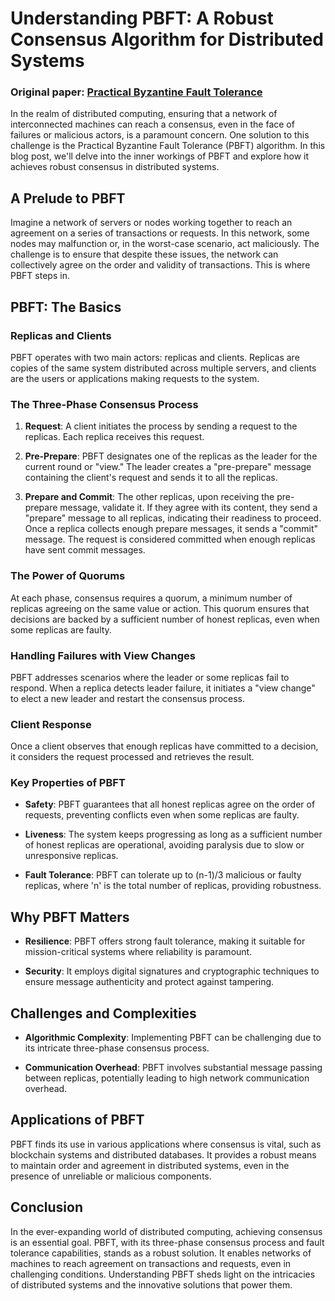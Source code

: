 # Understanding PBFT: A Robust Consensus Algorithm for Distributed Systems

### Original paper: [Practical Byzantine Fault Tolerance](https://pmg.csail.mit.edu/papers/osdi99.pdf)

In the realm of distributed computing, ensuring that a network of interconnected machines can reach a consensus, even in the face of failures or malicious actors, is a paramount concern. One solution to this challenge is the Practical Byzantine Fault Tolerance (PBFT) algorithm. In this blog post, we'll delve into the inner workings of PBFT and explore how it achieves robust consensus in distributed systems.

## A Prelude to PBFT

Imagine a network of servers or nodes working together to reach an agreement on a series of transactions or requests. In this network, some nodes may malfunction or, in the worst-case scenario, act maliciously. The challenge is to ensure that despite these issues, the network can collectively agree on the order and validity of transactions. This is where PBFT steps in.

## PBFT: The Basics

### Replicas and Clients

PBFT operates with two main actors: replicas and clients. Replicas are copies of the same system distributed across multiple servers, and clients are the users or applications making requests to the system.

### The Three-Phase Consensus Process

1. **Request**: A client initiates the process by sending a request to the replicas. Each replica receives this request.

2. **Pre-Prepare**: PBFT designates one of the replicas as the leader for the current round or "view." The leader creates a "pre-prepare" message containing the client's request and sends it to all the replicas.

3. **Prepare and Commit**: The other replicas, upon receiving the pre-prepare message, validate it. If they agree with its content, they send a "prepare" message to all replicas, indicating their readiness to proceed. Once a replica collects enough prepare messages, it sends a "commit" message. The request is considered committed when enough replicas have sent commit messages.

### The Power of Quorums

At each phase, consensus requires a quorum, a minimum number of replicas agreeing on the same value or action. This quorum ensures that decisions are backed by a sufficient number of honest replicas, even when some replicas are faulty.

### Handling Failures with View Changes

PBFT addresses scenarios where the leader or some replicas fail to respond. When a replica detects leader failure, it initiates a "view change" to elect a new leader and restart the consensus process.

### Client Response

Once a client observes that enough replicas have committed to a decision, it considers the request processed and retrieves the result.

### Key Properties of PBFT

- **Safety**: PBFT guarantees that all honest replicas agree on the order of requests, preventing conflicts even when some replicas are faulty.

- **Liveness**: The system keeps progressing as long as a sufficient number of honest replicas are operational, avoiding paralysis due to slow or unresponsive replicas.

- **Fault Tolerance**: PBFT can tolerate up to (n-1)/3 malicious or faulty replicas, where 'n' is the total number of replicas, providing robustness.

## Why PBFT Matters

- **Resilience**: PBFT offers strong fault tolerance, making it suitable for mission-critical systems where reliability is paramount.

- **Security**: It employs digital signatures and cryptographic techniques to ensure message authenticity and protect against tampering.

## Challenges and Complexities

- **Algorithmic Complexity**: Implementing PBFT can be challenging due to its intricate three-phase consensus process.

- **Communication Overhead**: PBFT involves substantial message passing between replicas, potentially leading to high network communication overhead.

## Applications of PBFT

PBFT finds its use in various applications where consensus is vital, such as blockchain systems and distributed databases. It provides a robust means to maintain order and agreement in distributed systems, even in the presence of unreliable or malicious components.

## Conclusion

In the ever-expanding world of distributed computing, achieving consensus is an essential goal. PBFT, with its three-phase consensus process and fault tolerance capabilities, stands as a robust solution. It enables networks of machines to reach agreement on transactions and requests, even in challenging conditions. Understanding PBFT sheds light on the intricacies of distributed systems and the innovative solutions that power them.
